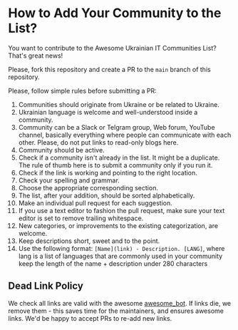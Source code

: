 # How to Add Your Community to the List?

You want to contribute to the Awesome Ukrainian IT Communities List? That's great news!

Please, fork this repository and create a PR to the `main` branch of this repository.

Please, follow simple rules before submitting a PR:

1. Communities should originate from Ukraine or be related to Ukraine.
2. Ukrainian language is welcome and well-understood inside a community.
3. Community can be a Slack or Telgram group, Web forum, YouTube channel, basically everything where people can communicate with each other. Please, do not put links to read-only blogs here.
4. Community should be active.
5. Check if a community isn't already in the list. It might be a duplicate. The rule of thumb here is to submit a community only if you run it.
6. Check if the link is working and pointing to the right location.
7. Check your spelling and grammar.
8. Choose the appropriate corresponding section.
9. The list, after your addition, should be sorted alphabetically.
10. Make an individual pull request for each suggestion.
11. If you use a text editor to fashion the pull request, make sure your text editor is set to remove trailing whitespace.
12. New categories, or improvements to the existing categorization, are welcome.
13. Keep descriptions short, sweet and to the point.
14. Use the following format: `[Name](link) - Description. [LANG]`, where lang is a list of languages that are commonly used in your community keep the length of the name + description under 280 characters

## Dead Link Policy

We check all links are valid with the awesome [awesome_bot](https://github.com/dkhamsing/awesome_bot). If links die, we remove them - this saves time for the maintainers, and ensures awesome links. We'd be happy to accept PRs to re-add new links.
